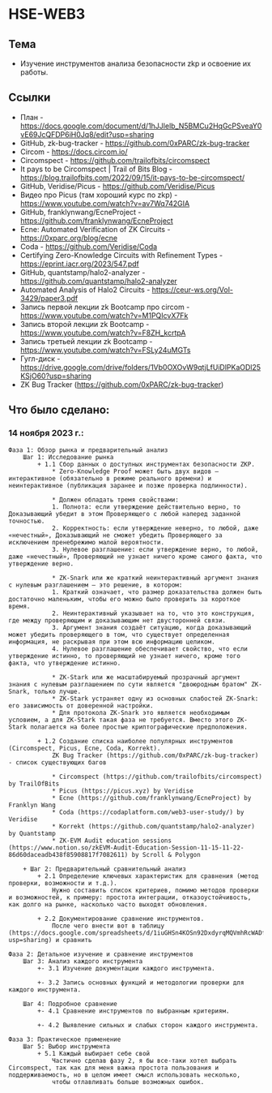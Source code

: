 # HSE-WEB3


## Тема
* Изучение инструментов анализа безопасности zkp и освоение их работы.


## Ссылки
* План - https://docs.google.com/document/d/1hJJlelb_N5BMCu2HqGcPSveaY0vE69JcQFDP6iH0Jq8/edit?usp=sharing
* GitHub, zk-bug-tracker - https://github.com/0xPARC/zk-bug-tracker
* Circom - https://docs.circom.io/
* Circomspect - https://github.com/trailofbits/circomspect 
* It pays to be Circomspect | Trail of Bits Blog - https://blog.trailofbits.com/2022/09/15/it-pays-to-be-circomspect/
* GitHub, Veridise/Picus - https://github.com/Veridise/Picus
* Видео про Picus (там хороший курс по zkp) - https://www.youtube.com/watch?v=av7Wq742GIA
* GitHub, franklynwang/EcneProject - https://github.com/franklynwang/EcneProject
* Ecne: Automated Verification of ZK Circuits - https://0xparc.org/blog/ecne
* Coda - https://github.com/Veridise/Coda 
* Certifying Zero-Knowledge Circuits with Refinement Types - https://eprint.iacr.org/2023/547.pdf
* GitHub, quantstamp/halo2-analyzer - https://github.com/quantstamp/halo2-analyzer
* Automated Analysis of Halo2 Circuits - https://ceur-ws.org/Vol-3429/paper3.pdf
* Запись первой лекции zk Bootcamp про circom - https://www.youtube.com/watch?v=M1PQIcvX7Fk
* Запись второй лекции zk Bootcamp - https://www.youtube.com/watch?v=F8ZH_kcrtpA
* Запись третьей лекции zk Bootcamp - https://www.youtube.com/watch?v=FSLy24uMGTs
* Гугл-диск - https://drive.google.com/drive/folders/1Vb0OXOvW9qtjLfUiDlPKaODl25KSjO60?usp=sharing
* ZK Bug Tracker (https://github.com/0xPARC/zk-bug-tracker)

## Что было сделано: 
### 14 ноября 2023 г.:  
    
    Фаза 1: Обзор рынка и предварительный анализ  
        Шаг 1: Исследование рынка  
            + 1.1 Сбор данных о доступных инструментах безопасности ZKP.  
                * Zero-Knowledge Proof может быть двух видов — интерактивное (обязательно в режиме реального времени) и неинтерактивное (публикация заранее и позже проверка подлинности).
                
                * Должен обладать тремя свойствами:
                1. Полнота: если утверждение действительно верно, то Доказывающий убедит в этом Проверяющего с любой наперед заданной точностью.
                2. Корректность: если утверждение неверно, то любой, даже «нечестный», Доказывающий не сможет убедить Проверяющего за исключением пренебрежимо малой вероятности.
                3. Нулевое разглашение: если утверждение верно, то любой, даже «нечестный», Проверяющий не узнает ничего кроме самого факта, что утверждение верно.
                
                * ZK-Snark или же краткий неинтерактивный аргумент знания с нулевым разглашением — это решение, в котором:
                1. Краткий означает, что размер доказательства должен быть достаточно маленьким, чтобы его можно было проверить за короткое время.
                2. Неинтерактивный указывает на то, что это конструкция, где между проверяющим и доказывающим нет двусторонней связи.
                3. Аргумент знания создаёт ситуацию, когда доказывающий может убедить проверяющего в том, что существует определенная информация, не раскрывая при этом всю информацию целиком.
                4. Нулевое разглашение обеспечивает свойство, что если утверждение истинно, то проверяющий не узнает ничего, кроме того факта, что утверждение истинно.
                
                * ZK-Stark или же масштабируемый прозрачный аргумент знания с нулевым разглашением по сути является "двоюродным братом" ZK-Snark, только лучше. 
                * ZK-Stark устраняет одну из основных слабостей ZK-Snark: его зависимость от доверенной настройки. 
                * Для протокола ZK-Snark это является необходимым условием, а для ZK-Stark такая фаза не требуется. Вместо этого ZK-Stark полагается на более простые криптографические предположения.
            
            + 1.2 Создание списка наиболее популярных инструментов (Circomspect, Picus, Ecne, Coda, Korrekt).  
                ZK Bug Tracker (https://github.com/0xPARC/zk-bug-tracker) - список существующих багов
                
                * Circomspect (https://github.com/trailofbits/circomspect) by TrailOfBits
                * Picus (https://picus.xyz) by Veridise
                * Ecne (https://github.com/franklynwang/EcneProject) by Franklyn Wang
                * Coda (https://codaplatform.com/web3-user-study/) by Veridise
                * Korrekt (https://github.com/quantstamp/halo2-analyzer) by Quantstamp
                * ZK-EVM Audit education sessions (https://www.notion.so/zkEVM-Audit-Education-Session-11-15-11-22-86d60daceadb438f85908817f7082611) by Scroll & Polygon
                
        + Шаг 2: Предварительный сравнительный анализ  
            + 2.1 Определение ключевых характеристик для сравнения (метод проверки, возможности и т.д.).  
                Нужно составить список критериев, помимо методов проверки и возможностей, к примеру: простота интеграции, отказоустойчивость, как долго на рынке, насколько часто выходят обновления.
                
            + 2.2 Документирование сравнение инструментов.  
                После чего внести вот в таблицу (https://docs.google.com/spreadsheets/d/1iuGHSn4KOSn92DxdyrqMQVmhRcWADfa2k_iXtY9jxjE/edit?usp=sharing) и сравнить
    
    Фаза 2: Детальное изучение и сравнение инструментов
        Шаг 3: Анализ каждого инструмента
            +- 3.1 Изучение документации каждого инструмента.
            
            +- 3.2 Запись основных функций и методологии проверки для каждого инструмента.
        
        Шаг 4: Подробное сравнение
            +- 4.1 Сравнение инструментов по выбранным критериям.
            
            +- 4.2 Выявление сильных и слабых сторон каждого инструмента.

    Фаза 3: Практическое применение
        Шаг 5: Выбор инструмента
            + 5.1 Каждый выбирает себе свой
                Частично сделав фазу 2, я бы все-таки хотел выбрать Circomspect, так как для меня важна простота пользования и поддерживаемость, но в целом имеет смысл использовать несколько, 
                чтобы отлавливать больше возможных ошибок.
            

